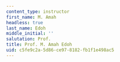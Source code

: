 ```yaml
---
content_type: instructor
first_name: M. Amah
headless: true
last_name: Edoh
middle_initial: ''
salutation: Prof.
title: Prof. M. Amah Edoh
uid: c5fe9c2a-5d86-ce97-8182-fb1f1e498ac5
---
```


